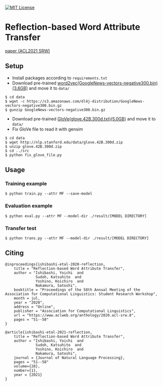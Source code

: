 [![MIT License](http://img.shields.io/badge/license-MIT-blue.svg?style=flat)](LICENSE.txt)

Reflection-based Word Attribute Transfer
====
[paper (ACL2021 SRW)](https://www.aclweb.org/anthology/2020.acl-srw.8.pdf)

## Setup
- Install packages according to ```requirements.txt```
- Download pre-trained [word2vec(GoogleNews-vectors-negative300.bin)(3.6GB)](https://code.google.com/archive/p/word2vec/) and move it to ```data/```
```
$ cd data
$ wget -c https://s3.amazonaws.com/dl4j-distribution/GoogleNews-vectors-negative300.bin.gz
$ gunzip GoogleNews-vectors-negative300.bin.gz
```

- Download pre-trained [GloVe(glove.42B.300d.txt)(5.0GB)]( https://nlp.stanford.edu/projects/glove/) and move it to ```data/```
- Fix GloVe file to read it with gensim
```
$ cd data
$ wget http://nlp.stanford.edu/data/glove.42B.300d.zip
$ unzip glove.42B.300d.zip
$ cd ../src
$ python fix_glove_file.py
``` 

## Usage
### Training example
``` 
$ python train.py --attr MF --save-model
``` 
### Evaluation example
``` 
$ python eval.py --attr MF --model-dir ./result/[MODEL DIRECTORY]
``` 
### Transfer test
``` 
$ python trans.py --attr MF --model-dir ./result/[MODEL DIRECTORY]
``` 

## Citing
```
@inproceedings{ishibashi-etal-2020-reflection,
    title = "Reflection-based Word Attribute Transfer",
    author = "Ishibashi, Yoichi  and
              Sudoh, Katsuhito  and
              Yoshino, Koichiro  and
              Nakamura, Satoshi",
    booktitle = "Proceedings of the 58th Annual Meeting of the Association for Computational Linguistics: Student Research Workshop",
    month = jul,
    year = "2020",
    address = "Online",
    publisher = "Association for Computational Linguistics",
    url = "https://www.aclweb.org/anthology/2020.acl-srw.8",
    pages = "51--58"
}

@article{ishibashi-etal-2021-reflection,
    title = "Reflection-based Word Attribute Transfer",
    author = "Ishibashi, Yoichi  and
              Sudoh, Katsuhito  and
              Yoshino, Koichiro  and
              Nakamura, Satoshi",
    journal = {Journal of Natural Language Processing},
    pages = "51--58"
    volume={28},
    number={1},
    year = {2021}
}
```
